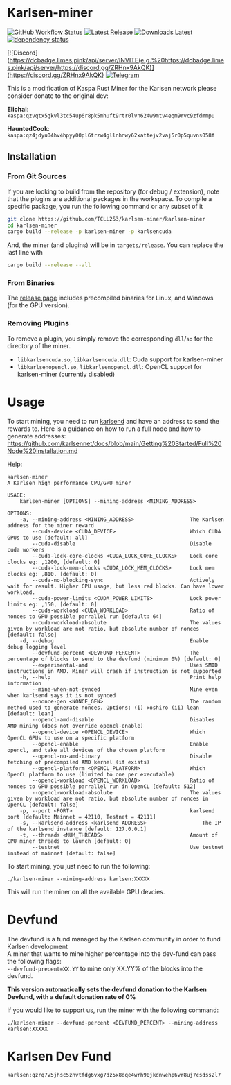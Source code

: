 # Karlsen-miner
[![GitHub Workflow Status](https://img.shields.io/github/actions/workflow/status/TCLL253/karlsen-miner/ci.yaml)](https://github.com/TCLL253/karlsen-miner/actions)
[![Latest Release](https://img.shields.io/github/v/release/TCLL253/karlsen-miner?display_name=tag&style=flat-square)](https://github.com/TCLL253/karlsen-miner/releases)
[![Downloads Latest](https://img.shields.io/github/downloads/TCLL253/karlsen-miner/latest/total?style=flat-square)](https://github.com/TCLL253/karlsen-miner/releases/latest)
[![dependency status](https://deps.rs/repo/github/TCLL253/karlsen-miner/status.svg)](https://deps.rs/repo/github/TCLL253/karlsen-miner)

[![Discord](https://dcbadge.limes.pink/api/server/INVITE(e.g.%20https://dcbadge.limes.pink/api/server/https://discord.gg/ZRHnx9AkQK)](https://discord.gg/ZRHnx9AkQK)
[![Telegram](https://img.shields.io/badge/Telegram-2CA5E0?style=for-the-badge&logo=telegram&logoColor=white)](https://t.me/KarlsenNetwork)

This is a modification of Kaspa Rust Miner for the Karlsen network
please consider donate to the original dev:

**Elichai**: `kaspa:qzvqtx5gkvl3tc54up6r8pk5mhuft9rtr0lvn624w9mtv4eqm9rvc9zfdmmpu`

**HauntedCook**: `kaspa:qz4jdyu04hv4hpyy00pl6trzw4gllnhnwy62xattejv2vaj5r0p5quvns058f`


## Installation

### From Git Sources

If you are looking to build from the repository (for debug / extension), note that the plugins are additional
packages in the workspace. To compile a specific package, you run the following command or any subset of it

```sh
git clone https://github.com/TCLL253/karlsen-miner/karlsen-miner
cd karlsen-miner
cargo build --release -p karlsen-miner -p karlsencuda
```
And, the miner (and plugins) will be in `targets/release`. You can replace the last line with
```sh
cargo build --release --all
```

### From Binaries
The [release page](https://github.com/TCLL253/karlsen-miner/karlsen-miner/releases) includes precompiled binaries for Linux, and Windows (for the GPU version).

### Removing Plugins
To remove a plugin, you simply remove the corresponding `dll`/`so` for the directory of the miner. 

* `libkarlsencuda.so`, `libkarlsencuda.dll`: Cuda support for karlsen-miner
* `libkarlsenopencl.so`, `libkarlsenopencl.dll`: OpenCL support for karlsen-miner (currently disabled)

# Usage
To start mining, you need to run [karlsend](https://github.com/karlsen-network/karlsend) and have an address to send the rewards to.
Here is a guidance on how to run a full node and how to generate addresses: https://github.com/karlsennet/docs/blob/main/Getting%20Started/Full%20Node%20Installation.md

Help:
```
karlsen-miner 
A Karlsen high performance CPU/GPU miner

USAGE:
    karlsen-miner [OPTIONS] --mining-address <MINING_ADDRESS>

OPTIONS:
    -a, --mining-address <MINING_ADDRESS>                  The Karlsen address for the miner reward
        --cuda-device <CUDA_DEVICE>                        Which CUDA GPUs to use [default: all]
        --cuda-disable                                     Disable cuda workers
        --cuda-lock-core-clocks <CUDA_LOCK_CORE_CLOCKS>    Lock core clocks eg: ,1200, [default: 0]
        --cuda-lock-mem-clocks <CUDA_LOCK_MEM_CLOCKS>      Lock mem clocks eg: ,810, [default: 0]
        --cuda-no-blocking-sync                            Actively wait for result. Higher CPU usage, but less red blocks. Can have lower workload.
        --cuda-power-limits <CUDA_POWER_LIMITS>            Lock power limits eg: ,150, [default: 0]
        --cuda-workload <CUDA_WORKLOAD>                    Ratio of nonces to GPU possible parrallel run [default: 64]
        --cuda-workload-absolute                           The values given by workload are not ratio, but absolute number of nonces [default: false]
    -d, --debug                                            Enable debug logging level
        --devfund-percent <DEVFUND_PERCENT>                The percentage of blocks to send to the devfund (minimum 0%) [default: 0]
        --experimental-amd                                 Uses SMID instructions in AMD. Miner will crash if instruction is not supported
    -h, --help                                             Print help information
        --mine-when-not-synced                             Mine even when karlsend says it is not synced
        --nonce-gen <NONCE_GEN>                            The random method used to generate nonces. Options: (i) xoshiro (ii) lean [default: lean]
        --opencl-amd-disable                               Disables AMD mining (does not override opencl-enable)
        --opencl-device <OPENCL_DEVICE>                    Which OpenCL GPUs to use on a specific platform
        --opencl-enable                                    Enable opencl, and take all devices of the chosen platform
        --opencl-no-amd-binary                             Disable fetching of precompiled AMD kernel (if exists)
        --opencl-platform <OPENCL_PLATFORM>                Which OpenCL platform to use (limited to one per executable)
        --opencl-workload <OPENCL_WORKLOAD>                Ratio of nonces to GPU possible parrallel run in OpenCL [default: 512]
        --opencl-workload-absolute                         The values given by workload are not ratio, but absolute number of nonces in OpenCL [default: false]
    -p, --port <PORT>                                      karlsend port [default: Mainnet = 42110, Testnet = 42111]
    -s, --karlsend-address <karlsend_ADDRESS>                  The IP of the karlsend instance [default: 127.0.0.1]
    -t, --threads <NUM_THREADS>                            Amount of CPU miner threads to launch [default: 0]
        --testnet                                          Use testnet instead of mainnet [default: false]
```

To start mining, you just need to run the following:
```
./karlsen-miner --mining-address karlsen:XXXXX
```

This will run the miner on all the available GPU devcies.

# Devfund

The devfund is a fund managed by the Karlsen community in order to fund Karlsen development <br>
A miner that wants to mine higher percentage into the dev-fund can pass the following flags: <br>
`--devfund-precent=XX.YY` to mine only XX.YY% of the blocks into the devfund.

**This version automatically sets the devfund donation to the Karlsen Devfund, with a default donation rate of 0%**

If you would like to support us, run the miner with the following command:
```
./karlsen-miner --devfund-percent <DEVFUND_PERCENT> --mining-address karlsen:XXXXX
```

# Karlsen Dev Fund
```
karlsen:qzrq7v5jhsc5znvtfdg6vxg7dz5x8dqe4wrh90jkdnwehp6vr8uj7csdss2l7
```
